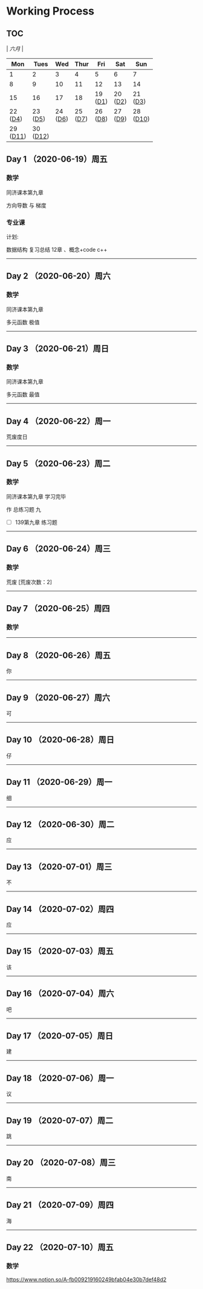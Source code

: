 # Working Process

## TOC 

| *六月*                |

| Mon                  | Tues                 | Wed                  | Thur                 | Fri                  | Sat                  | Sun                  |
|----------------------|----------------------|----------------------|----------------------|----------------------|----------------------|----------------------|
| 1  | 2 | 3 | 4 | 5 | 6 | 7 |
| 8 | 9 | 10 | 11 | 12 | 13 | 14 |
| 15 | 16 | 17 | 18 | 19 <br> ([D1](#1)) | 20 <br> ([D2](#2)) | 21 <br> ([D3](#3)) |
| 22 <br> ([D4](#4)) | 23 <br> ([D5](#5)) | 24 <br> ([D6](#6)) | 25 <br> ([D7](#7)) | 26 <br> ([D8](#8)) | 27 <br> ([D9](#9)) | 28 <br> ([D10](#10)) |
| 29 <br> ([D11](#11)) | 30 <br> ([D12](#12)) |                      |                      |                      |                      |                      |


<span id="1"></span>
## Day 1 （2020-06-19）周五

### 数学 

同济课本第九章

方向导数 与 梯度 

### 专业课

计划:

数据结构 复习总结 12章 、概念+code c++ 

--------------------------
<span id="2"></span>
## Day 2 （2020-06-20）周六

###  数学 

同济课本第九章

多元函数 极值

---------------------------
<span id="3"></span>
## Day 3 （2020-06-21）周日

### 数学 

同济课本第九章

多元函数 最值

---------------------------
<span id="4"></span>
## Day 4 （2020-06-22）周一

荒废度日

---------------------------
<span id="5"></span>
## Day 5 （2020-06-23）周二

### 数学 

同济课本第九章 学习完毕

作 总练习题 九 

- [ ] 139第九章 练习题

---------------------------
<span id="6"></span>
## Day 6 （2020-06-24）周三

### 数学 

荒废 [荒废次数：2]

---------------------------
<span id="7"></span>
## Day 7 （2020-06-25）周四

### 数学 

---------------------------
<span id="8"></span>
## Day 8 （2020-06-26）周五

你

---------------------------
<span id="9"></span>
## Day 9 （2020-06-27）周六

可

---------------------------
<span id="10"></span>
## Day 10 （2020-06-28）周日

仔

---------------------------
<span id="11"></span>
## Day 11 （2020-06-29）周一

细

---------------------------
<span id="12"></span>
## Day 12 （2020-06-30）周二

应

---------------------------
<span id="13"></span>
## Day 13 （2020-07-01）周三

不

---------------------------
<span id="14"></span>
## Day 14 （2020-07-02）周四

应

---------------------------
<span id="15"></span>
## Day 15 （2020-07-03）周五

该 

---------------------------
<span id="16"></span>
## Day 16 （2020-07-04）周六

吧

---------------------------
<span id="17"></span>
## Day 17 （2020-07-05）周日

建

 ---------------------------
<span id="18"></span>
## Day 18 （2020-07-06）周一

议

---------------------------
<span id="19"></span>
## Day 19 （2020-07-07）周二

跳

---------------------------
<span id="20"></span>
## Day 20 （2020-07-08）周三

南
 
---------------------------
<span id="21"></span>
## Day 21 （2020-07-09）周四

海

---------------------------
<span id="22"></span>
## Day 22 （2020-07-10）周五

### 数学 
https://www.notion.so/A-fb009219160249bfab04e30b7def48d2
